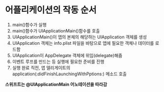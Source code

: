 # 어플리케이션의 작동 순서

1. main()함수가 실행
2. main()함수가 UIApplicationMain()함수를 호출
3. UIApplicationMain()이 앱의 본체의 해당하는 UIApplication 객체를 생성
4. UIApplication  객체는 info.plist 파일을 바탕으로 앱에 필요한 객체나 데이터를 로드함
5.  UIApplication이 AppDelegate 객체에 위임(delegate)해줌
6. 이벤트 루프를 만드는 등 실행에 필요한 준비를 진행
7. 실행 완료 직전, 앱 델리게이트의 application(:didFinishLaunchingWithPptions:) 메소드 호출

**스위프트는 @UIApplicationMain 어노테이션을 따라감**
